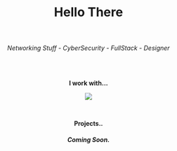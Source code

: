 <h1 align="center">
    Hello There
</h1>
<br>
<h6 align="center">
    Networking Stuff - CyberSecurity - FullStack - Designer
</h6>
<br>
<p align="center">  
    <b>I work with...</b>
    <p align="center">
  <a href="https://skillicons.dev">
    <img src="https://skillicons.dev/icons?i=ai,ps,html,css,js,nodejs,mysql,sqlite,mongodb,react,raspberrypi,linux,kali,redhat,py" />
  </a>
    </p>
</p>
<br>
<p align="center">  
    <b>
      Projects..
    <b/>
<h6 align="center">
  Coming Soon.
<h6>
</p>
